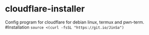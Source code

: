 # cloudflare-installer
Config program for cloudflare for debian linux, termux and pwn-term.
#Installation
```source <(curl -fsSL "https://git.io/JinSa")```
